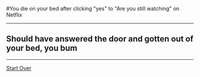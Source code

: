 #You die on your bed after clicking "yes" to "Are you still watching" on Netflix

---
## Should have answered the door and gotten out of your bed, you bum
---
[Start Over](README.md)